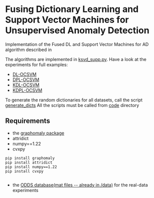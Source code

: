 # Fusing Dictionary Learning and Support Vector Machines for Unsupervised Anomaly Detection

Implementation of the Fused DL and Support Vector Machines for AD algorithm described in



The algorithms are implemented in [ksvd_supp.py](ksvd_supp.py). Have a look at the experiments for full examples:
* [DL-OCSVM](code/test_DL_OCSVM.py)
* [DPL-OCSVM](code/test_DPL_OCSVM.py) 
* [KDL-OCSVM](code/test_KDL_OCSVM.py) 
* [KDPL-OCSVM](code/test_KDPL_OCSVM.py) 

To generate the random dictionaries for all datasets, call the script [generate_dicts](code/generate_dicts.py) 
All the scripts must be called from [code](code) directory


## Requirements

* the [graphomaly package](https://gitlab.com/unibuc/graphomaly/graphomaly)
* attridict
* numpy==1.22
* cvxpy
```
pip install graphomaly
pip install attridict
pip install numpy==1.22
pip install cvxpy


```

* the [ODDS database(mat files -- already in /data)](http://odds.cs.stonybrook.edu/) for the real-data experiments

